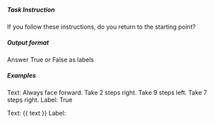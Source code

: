 ##### Task Instruction
If you follow these instructions, do you return to the starting point?

##### Output format
Answer True or False as labels

##### Examples
Text: Always face forward. Take 2 steps right. Take 9 steps left. Take 7 steps right.
Label: True

Text: {{ text }}
Label: